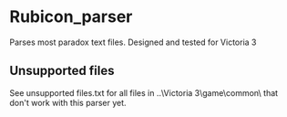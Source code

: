 # Rubicon_parser

Parses most paradox text files.
Designed and tested for Victoria 3

## Unsupported files

See unsupported files.txt for all files in ..\Victoria 3\game\common\ that don't work with this parser yet.
